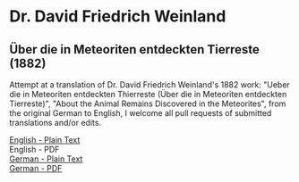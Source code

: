 # Dr. David Friedrich Weinland

## Über die in Meteoriten entdeckten Tierreste (1882)

Attempt at a translation of Dr. David Friedrich Weinland's 1882 work: "Ueber die in Meteoriten entdeckten Thierreste (Über die in Meteoriten entdeckten Tierreste)", "About the Animal Remains Discovered in the Meteorites", from the original German to English, I welcome all pull requests of submitted translations and/or edits.

[English - Plain Text](full-text-english.md)  
English - PDF  
[German - Plain Text](full-text-german.md)  
[German - PDF](https://cdn.solaranamnesis.com/DFWeinland/UBER-DIE-METEORITEN.pdf)  
